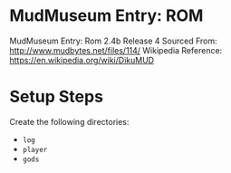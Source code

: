 # MudMuseum Entry: ROM

MudMuseum Entry: Rom 2.4b Release 4
Sourced From: http://www.mudbytes.net/files/114/
Wikipedia Reference: https://en.wikipedia.org/wiki/DikuMUD

# Setup Steps

Create the following directories:
- `log`
- `player`
- `gods`
